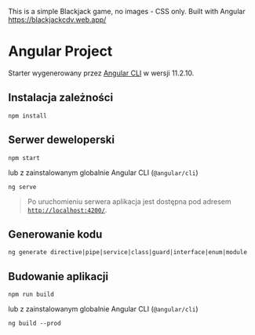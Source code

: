 This is a simple Blackjack game, no images - CSS only.
Built with Angular 
https://blackjackcdv.web.app/

# Angular Project

Starter wygenerowany przez [Angular CLI](https://github.com/angular/angular-cli) w wersji 11.2.10.

## Instalacja zależności

```shell
npm install
```

## Serwer deweloperski

```shell
npm start
```

lub z zainstalowanym globalnie Angular CLI (`@angular/cli`)

```shell
ng serve
```

> Po uruchomieniu serwera aplikacja jest dostępna pod adresem [`http://localhost:4200/`](http://localhost:4200/).

## Generowanie kodu

```shell
ng generate directive|pipe|service|class|guard|interface|enum|module
```

## Budowanie aplikacji

```shell
npm run build
```

lub z zainstalowanym globalnie Angular CLI (`@angular/cli`)

```shell
ng build --prod
```
